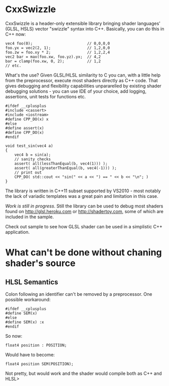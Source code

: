 CxxSwizzle
==========

CxxSwizzle is a header-only extensible library bringing shader languages' (GLSL, HSLS) vector "swizzle" syntax into C++. Basically, you can do this in C++ now:

	vec4 foo(0);		 		        // 0,0,0,0
	foo.yx = vec2(2, 1); 		        // 1,2,0,0
	foo.zw = foo.xy * 2; 				// 1,2,2,4
	vec2 bar = max(foo.xw, foo.yz).yx;  // 4,2
	bar = clamp(foo.xw, 0, 2);			// 1,2	
	// etc.

What's the use? Given GLSL/HLSL similarity to C you can, with a little help from the preprocessor, execute most shaders directly as C++ code. That gives debugging and flexibility capabilities unpararelled by existing shader debugging solutions - you can use IDE of your choice, add logging, assertions, unit tests for functions etc.

	#ifdef __cplusplus
	#include <cassert>
	#include <iostream>
	#define CPP_DO(x) x
	#else
	#define assert(x)
	#define CPP_DO(x)
	#endif

	void test_sin(vec4 a)
	{
		vec4 b = sin(a);
		// sanity checks
		assert( all(lessThanEqual(b, vec4(1))) );
		assert( all(greaterThanEqual(b, vec4(-1))) );
		// print out
		CPP_DO( std::cout << "sin(" << a << ") == " << b << "\n"; )
	}


The library is written in C++11 subset supported by VS2010 - most notably the lack of variadic templates was a great pain and limitation in this case.

*Work is still in progress*. Still the library can be used to debug most shaders found on http://glsl.heroku.com or http://shadertoy.com, some of which are included in the sample.

Check out sample to see how GLSL shader can be used in a simplistic C++ application.


What can't be done without chaning shader's source
==================================================

HLSL Semantics 
--------------

Colon following an identifier can't be removed by a preprocessor. One possible workaround:

	#ifdef __cplusplus
	#define SEM(x)
	#else
	#define SEM(x) :x
	#endif

So now:

	float4 position : POSITION;

Would have to become:

	float4 position SEM(POSITION);

Not pretty, but would work and the shader would compile both as C++ and HLSL>



